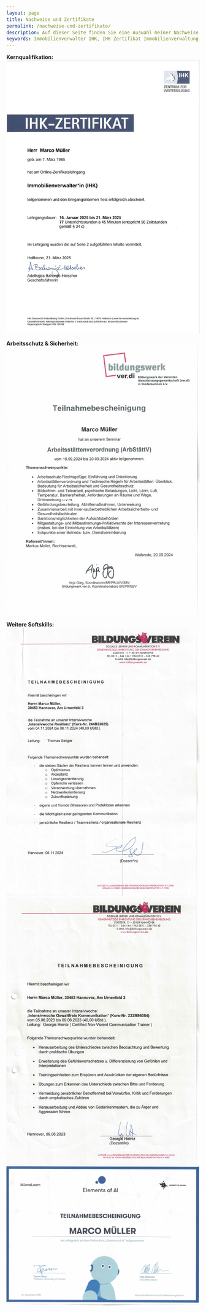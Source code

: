 ```yaml
---
layout: page
title: Nachweise und Zertifikate
permalink: /nachweise-und-zertifikate/
description: Auf dieser Seite finden Sie eine Auswahl meiner Nachweise und Zertifikate, die meine fachliche Qualifikation, mein Engagement für Arbeitssicherheit sowie meine sozialen Kompetenzen belegen. Dazu gehört das IHK-Zertifikat „Immobilienverwalter IHK“ mit bestandener Zertifikatsprüfung, eine Teilnahmebescheinigung zum Seminar „Arbeitsstättenverordnung“ im Bereich Arbeitsschutz und Sicherheit sowie drei Soft-Skill-Zertifikate: ein Nachweis über den kompetenten Umgang mit Künstlicher Intelligenz (KI), eine Intensivwoche zum Thema Resilienz sowie eine Weiterbildung zur gewaltfreien Kommunikation. Diese Qualifikationen unterstreichen meine ganzheitliche Herangehensweise in der Immobilienverwaltung.
keywords: Immobilienverwalter IHK, IHK Zertifikat Immobilienverwaltung, Zertifikatsprüfung Immobilienverwalter, Seminar Arbeitsstättenverordnung, Arbeitsschutz Nachweis, Bescheinigung Arbeitssicherheit, Soft Skills Immobilienverwalter, Künstliche Intelligenz Immobilienwirtschaft, Umgang mit KI Zertifikat, Resilienztraining, Intensivwoche Resilienz, Gewaltfreie Kommunikation, Weiterbildung soziale Kompetenzen, Nachweise Immobilienverwalter, Qualifikationen Hausverwaltung, Zertifikate Immobilienverwaltung, digitale Kompetenz Immobilien, empathische Kommunikation Hausverwalter
---
```


**Kernqualifikation:**  
<a href="/assets/img/nachweise-und-zertifikate/mueller_marco_zert.PDF"><img src="/assets/img/nachweise-und-zertifikate/Zertifikat_Immoverwalter_s1.JPG" alt="Resilienz" class="certificate"></a>

**Arbeitsschutz & Sicherheit:**  
<a href="/assets/img/nachweise-und-zertifikate/arbeitsschutz.jpeg"><img src="/assets/img/nachweise-und-zertifikate/arbeitsschutz.jpeg" alt="Arbeitsschutz" class="certificate"></a>

**Weitere Softskills:**  
<a href="/assets/img/nachweise-und-zertifikate/resilienz.jpeg"><img src="/assets/img/nachweise-und-zertifikate/resilienz.jpeg" alt="Resilienz" class="certificate"></a>
<a href="/assets/img/nachweise-und-zertifikate/gewaltfreie_kommunikation.jpeg"><img src="/assets/img/nachweise-und-zertifikate/gewaltfreie_kommunikation.jpeg" alt="gewaltfreie Kommunikation" class="certificate"></a>
<a href="/assets/img/nachweise-und-zertifikate/ki.jpeg"><img src="/assets/img/nachweise-und-zertifikate/ki.jpeg" alt="KI" class="certificate"></a>

